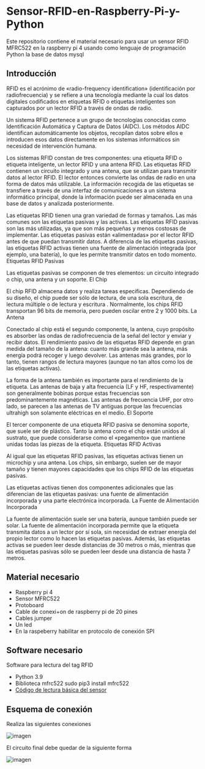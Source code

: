 # Sensor-RFID-en-Raspberry-Pi-y-Python
Este repositorio contiene el material necesario para usar un sensor RFID MFRC522 en la raspberry pi 4 usando como lenguaje de programación Python la base de datos mysql

## Introducción
RFID es el acrónimo de «radio-frequency identification» (identificación por radiofrecuencia) y se refiere a una tecnología mediante la cual los datos digitales codificados en etiquetas RFID o etiquetas inteligentes son capturados por un lector RFID a través de ondas de radio.

Un sistema RFID pertenece a un grupo de tecnologías conocidas como Identificación Automática y Captura de Datos (AIDC). Los métodos AIDC identifican automáticamente los objetos, recopilan datos sobre ellos e introducen esos datos directamente en los sistemas informáticos sin necesidad de intervención humana.

Los sistemas RFID constan de tres componentes: una etiqueta RFID o etiqueta inteligente, un lector RFID y una antena RFID. Las etiquetas RFID contienen un circuito integrado y una antena, que se utilizan para transmitir datos al lector RFID. El lector entonces convierte las ondas de radio en una forma de datos más utilizable. La información recogida de las etiquetas se transfiere a través de una interfaz de comunicaciones a un sistema informático principal, donde la información puede ser almacenada en una base de datos y analizada posteriormente.

Las etiquetas RFID tienen una gran variedad de formas y tamaños. Las más comunes son las etiquetas pasivas y las activas. Las etiquetas RFID pasivas son las más utilizadas, ya que son más pequeñas y menos costosas de implementar. Las etiquetas pasivas están «alimentadas» por el lector RFID antes de que puedan transmitir datos. A diferencia de las etiquetas pasivas, las etiquetas RFID activas tienen una fuente de alimentación integrada (por ejemplo, una batería), lo que les permite transmitir datos en todo momento.
Etiquetas RFID Pasivas

Las etiquetas pasivas se componen de tres elementos: un circuito integrado o chip, una antena y un soporte.
El Chip

El chip RFID almacena datos y realiza tareas específicas. Dependiendo de su diseño, el chip puede ser sólo de lectura, de una sola escritura, de lectura múltiple o de lectura y escritura . Normalmente, los chips RFID transportan 96 bits de memoria, pero pueden oscilar entre 2 y 1000 bits.
La Antena

Conectado al chip está el segundo componente, la antena, cuyo propósito es absorber las ondas de radiofrecuencia de la señal del lector y enviar y recibir datos. El rendimiento pasivo de las etiquetas RFID depende en gran medida del tamaño de la antena: cuanto más grande sea la antena, más energía podrá recoger y luego devolver. Las antenas más grandes, por lo tanto, tienen rangos de lectura mayores (aunque no tan altos como los de las etiquetas activas).

La forma de la antena también es importante para el rendimiento de la etiqueta. Las antenas de baja y alta frecuencia (LF y HF, respectivamente) son generalmente bobinas porque estas frecuencias son predominantemente magnéticas. Las antenas de frecuencia UHF, por otro lado, se parecen a las antenas de TV antiguas porque las frecuencias ultrahigh son solamente eléctricas en el medio.
El Soporte

El tercer componente de una etiqueta RFID pasiva se denomina soporte, que suele ser de plástico. Tanto la antena como el chip están unidos al sustrato, que puede considerarse como el «pegamento» que mantiene unidas todas las piezas de la etiqueta.
Etiquetas RFID Activas

Al igual que las etiquetas RFID pasivas, las etiquetas activas tienen un microchip y una antena. Los chips, sin embargo, suelen ser de mayor tamaño y tienen mayores capacidades que los chips RFID de las etiquetas pasivas.

Las etiquetas activas tienen dos componentes adicionales que las diferencian de las etiquetas pasivas: una fuente de alimentación incorporada y una parte electrónica incorporada.
La Fuente de Alimentación Incorporada

La fuente de alimentación suele ser una batería, aunque también puede ser solar. La fuente de alimentación incorporada permite que la etiqueta transmita datos a un lector por sí sola, sin necesidad de extraer energía del propio lector como lo hacen las etiquetas pasivas. Además, las etiquetas activas se pueden leer desde distancias de 30 metros o más, mientras que las etiquetas pasivas sólo se pueden leer desde una distancia de hasta 7 metros. 

## Material necesario

- Raspberry pi 4
- Sensor MFRC522
- Protoboard
- Cable de conexi+on de raspberry pi de 20 pines
- Cables jumper
- Un led
- En la raspeberry habilitar en protocolo de conexión SPI
## Software necesario

Software para lectura del tag RFID
- Python 3.9
- Biblioteca mfrc522
  sudo pip3 install mfrc522
 - [Código de lectura básica del sensor](https://github.com/raymundosoto/Sensor-RFID-en-Raspberry-Pi-con-Python-y-mysql/blob/main/codigo_lectura_basica.py)

## Esquema de conexión

Realiza las siguientes conexiones

![imagen](https://user-images.githubusercontent.com/72757419/193123436-4b4d51b5-e0c8-4c2d-acab-58bf5fdc1aea.png)

El circuito final debe quedar de la siguiente forma

![imagen](https://user-images.githubusercontent.com/72757419/193123940-c8ac2846-1aff-4a7a-bd12-325ef62550d3.png)




